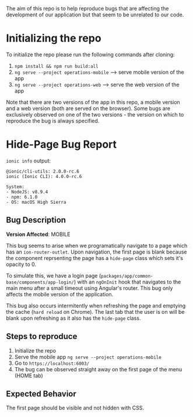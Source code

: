 The aim of this repo is to help reproduce bugs that are affecting the development of our application but that seem to be unrelated to our code.

# Initializing the repo

To initialize the repo please run the following commands after cloning:

1. `npm install && npm run build:all`
2. `ng serve --project operations-mobile` --> serve mobile version of the app
3. `ng serve --project operations-web` --> serve the web version of the app

Note that there are two versions of the app in this repo, a mobile version and a web version (both are served on the browser). Some bugs are exclusively observed on one of the two versions - the version on which to reproduce the bug is always specified.

# Hide-Page Bug Report

`ionic info` output: 

```
@ionic/cli-utils: 2.0.0-rc.6
ionic (Ionic CLI): 4.0.0-rc.6

System: 
- NodeJS: v8.9.4
- npm: 6.1.0
- OS: macOS High Sierra
```

## Bug Description

**Version Affected**: MOBILE

This bug seems to arise when we programatically navigate to a page which has an `ion-router-outlet`. Upon navigation, the first page is blank because the component reprsenting the page has a `hide-page` class which sets it's opacity to 0. 

To simulate this, we have a login page (`packages/app/common-base/components/app-login/`) with an `ngOnInit` hook that navigates to the main menu after a small timeout using Angular's router. This bug only affects the mobile version of the application.

This bug also occurs intermitently when refreshing the page and emptying the cache (`hard reload` on Chrome). The last tab that the user is on will be blank upon refreshing as it also has the `hide-page` class.

## Steps to reproduce

 1. Initialize the repo
 2. Serve the mobile app `ng serve --project operations-mobile`
 3. Go to `https://localhost:6003/`
 4. The bug can be observed straight away on the first page of the menu (HOME tab)

## Expected Behavior

The first page should be visible and not hidden with CSS.